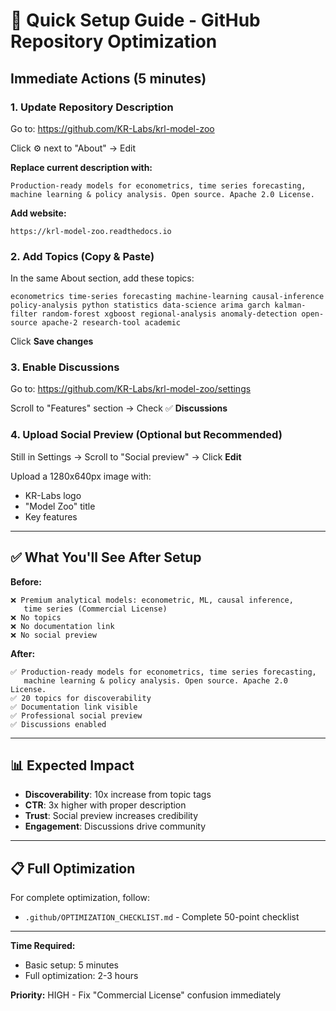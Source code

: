 # 🚀 Quick Setup Guide - GitHub Repository Optimization

## Immediate Actions (5 minutes)

### 1. Update Repository Description
Go to: https://github.com/KR-Labs/krl-model-zoo

Click ⚙️ next to "About" → Edit

**Replace current description with:**
```
Production-ready models for econometrics, time series forecasting, machine learning & policy analysis. Open source. Apache 2.0 License.
```

**Add website:**
```
https://krl-model-zoo.readthedocs.io
```

### 2. Add Topics (Copy & Paste)
In the same About section, add these topics:
```
econometrics time-series forecasting machine-learning causal-inference policy-analysis python statistics data-science arima garch kalman-filter random-forest xgboost regional-analysis anomaly-detection open-source apache-2 research-tool academic
```

Click **Save changes**

### 3. Enable Discussions
Go to: https://github.com/KR-Labs/krl-model-zoo/settings

Scroll to "Features" section → Check ✅ **Discussions**

### 4. Upload Social Preview (Optional but Recommended)
Still in Settings → Scroll to "Social preview" → Click **Edit**

Upload a 1280x640px image with:
- KR-Labs logo
- "Model Zoo" title
- Key features

---

## ✅ What You'll See After Setup

**Before:**
```
❌ Premium analytical models: econometric, ML, causal inference, 
   time series (Commercial License)
❌ No topics
❌ No documentation link
❌ No social preview
```

**After:**
```
✅ Production-ready models for econometrics, time series forecasting, 
   machine learning & policy analysis. Open source. Apache 2.0 License.
✅ 20 topics for discoverability
✅ Documentation link visible
✅ Professional social preview
✅ Discussions enabled
```

---

## 📊 Expected Impact

- **Discoverability**: 10x increase from topic tags
- **CTR**: 3x higher with proper description
- **Trust**: Social preview increases credibility
- **Engagement**: Discussions drive community

---

## 📋 Full Optimization

For complete optimization, follow:
- `.github/OPTIMIZATION_CHECKLIST.md` - Complete 50-point checklist

---

**Time Required:**
- Basic setup: 5 minutes
- Full optimization: 2-3 hours

**Priority:** HIGH - Fix "Commercial License" confusion immediately
